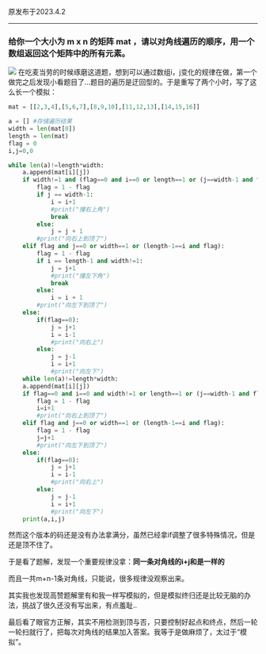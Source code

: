 原发布于2023.4.2

---------------------

### 给你一个大小为 m x n 的矩阵 mat ，请以对角线遍历的顺序，用一个数组返回这个矩阵中的所有元素。

![](http://120.55.88.57/wp-content/uploads/2023/04/diag1-grid-300x300.jpg)
在吃麦当劳的时候琢磨这道题，想到可以通过数组i，j变化的规律在做，第一个做完之后发现小看题目了...题目的遍历是迂回型的。于是重写了两个小时，写了这么长一个模拟：
```python
mat = [[2,3,4],[5,6,7],[8,9,10],[11,12,13],[14,15,16]]

a = [] #存储遍历结果
width = len(mat[0])
length = len(mat)
flag = 0
i,j=0,0

while len(a)!=length*width:
    a.append(mat[i][j])
    if width!=1 and (flag==0 and i==0 or length==1 or (j==width-1 and flag==0)):
        flag = 1 - flag
        if j == width-1:
            i = i+1
            #print("撞右上角")
            break
        else:
            j = j + 1
        #print("向右上到顶了")
    elif flag and j==0 or width==1 or (length-1==i and flag):
        flag = 1 - flag
        if i == length-1 and width!=1:
            j = j+1
            #print("撞左下角")
            break
        else:
            i = i + 1
        #print("向左下到顶了")
    else:
        if(flag==0):
            j = j+1
            i = i-1
            #print("向右上")
        else:
            j = j-1
            i = i+1
            #print("向左下")
	while len(a)!=length*width:
    a.append(mat[i][j])
    if flag==0 and i==0 and width!=1 or length==1 or (j==width-1 and flag==0 and width!=1):
        flag = 1 - flag
        i=i+1
        #print("向右上到顶了")
    elif flag and j==0 or width==1 or (length-1==i and flag):
        flag = 1 - flag
        j=j+1   
        #print("向左下到顶了")
    else:
        if(flag==0):
            j = j+1
            i = i-1
            #print("向右上")
        else:
            j = j-1
            i = i+1
            #print("向左下")
    print(a,i,j)
```
然而这个版本的码还是没有办法拿满分，虽然已经拿if调整了很多特殊情况，但是还是顶不住了。

于是看了题解，发现一个重要规律没拿：**同一条对角线的i+j和是一样的**

而且一共m+n-1条对角线，只能说，很多规律没观察出来。

其实我也发现高赞题解里有和我一样写模拟的，但是模拟终归还是比较无脑的办法，挑战了很久还没有写出来，有点羞耻..

最后看了眼官方正解，其实不用检测到顶与否，只要控制好起点和终点，然后一轮一轮扫就行了，把每次对角线的结果加入答案。我等于是做麻烦了，太过于“模拟”。
